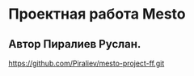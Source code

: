 # Проектная работа Mesto

## Автор Пиралиев Руслан.

https://github.com/Piraliev/mesto-project-ff.git

